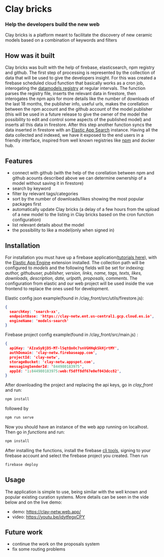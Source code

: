 # Clay bricks
### Help the developers build the new web

Clay bricks is a platform meant to facilitate the discovery of new ceramic models based on a 
combination of keywords and filters

## How was it built
Clay bricks was built with the help of firebase, elasticsearch, npm registry and github.
The first step of processing is represented by the collection of data that will be used to give the developers insight. 
For this was created a firebase scheduled cloud function that basically works as a cron job, interogating the [datamodels registry](https://github.com/ceramicstudio/datamodels/blob/main/INDEX.md) at regular intervals. The function parses the registry file, inserts the relevant data in firestore, then interogates the npm apis for more details like the number of downloads of the last 18 months, the publisher info, useful urls, makes the corellation between the npm account and the github account of the model publisher (this will be used in a future release to give the owner of the model the possibility to edit and control some aspects of the published model) and inserts all this data in firestore.
After this step another function syncs the data inserted in firestore with an [Elastic App Search](https://www.elastic.co/app-search/) instance.
Having all the data collected and indexed, we have it exposed to the end users in a friendly interface, inspired from well known registries like [npm](https://www.npmjs.com/) and docker hub.

## Features

- connect with github (with the help of the corellation between npm and github acounts described above we can determine ownership of a model without saving it in firestore)
- search by keyword
- filter by relevant tags/categories
- sort by the number of downloads/likes showing the most popular packages first
- automatically update Clay bricks (a delay of a few hours from the upload of a new model to the listing in Clay bricks based on the cron function configuration)
- list relevant details about the model
- the possibility to like a model(only when signed in)

## Installation

For installation you must have up a firebase application([tutorials here](https://firebase.google.com/docs/build)), with the [Elastic App Engine](https://www.elastic.co/guide/en/app-search/current/getting-started.html) extension installed. The collection path will be configured to _models_ and the following fields will be set for indexing: _author, githubuser, publisher, version, links, name, tags, texts, likes, downloads, description, date, urlpath, proposals, comments_. The configuration from elastic and our web project will be used inside the vue frontend to replace the ones used for development.

Elastic config json example(found in /clay_front/src/utils/firestore.js):
```json
{
  searchKey: 'search-xx',
  endpointBase: 'https://clay-netw.ent.us-central1.gcp.cloud.es.io',
  engineName: 'models-search'
}
```

Firebase project config example(found in /clay_front/src/main.js) :
```json
{
  apiKey: 'AIzaSyBjD5-MT-lSqtQoOc7snVGHHqkSkHjrtMY',
  authDomain: 'clay-netw.firebaseapp.com',
  projectId: 'clay-netw',
  storageBucket: 'clay-netw.appspot.com',
  messagingSenderId: '844980183975',
  appId: '1:844980183975:web:f5dff8df67e0ef043dcc82',
}
```

After downloading the project and replacing the api keys, go in _clay_front_ and run:

```sh
npm install
```

followed by

```sh
npm run serve
```

Now you should have an instance of the web app running on localhost.
Then go in _functions_ and run:
```sh
npm install
```
After installing the functions, install the firebase [cli tools](https://firebase.google.com/docs/cli), signing to your firebase account and select the firebase project you created. Then run
```sh
firebase deploy
```

## Usage


The application is simple to use, being similar with the well known and popular existing curation systems. More details can be seen in the vide below and on the live demo:

- demo: https://clay-netw.web.app/ 
- video: https://youtu.be/idytfegxCPY

## Future work

- continue the work on the proposals system
- fix some routing problems


[//]: # (These are reference links used in the body of this note and get stripped out when the markdown processor does its job. There is no need to format nicely because it shouldn't be seen. Thanks SO - http://stackoverflow.com/questions/4823468/store-comments-in-markdown-syntax)

   [dill]: <https://github.com/joemccann/dillinger>
   [git-repo-url]: <https://github.com/joemccann/dillinger.git>
   [john gruber]: <http://daringfireball.net>
   [df1]: <http://daringfireball.net/projects/markdown/>
   [markdown-it]: <https://github.com/markdown-it/markdown-it>
   [Ace Editor]: <http://ace.ajax.org>
   [node.js]: <http://nodejs.org>
   [Twitter Bootstrap]: <http://twitter.github.com/bootstrap/>
   [jQuery]: <http://jquery.com>
   [@tjholowaychuk]: <http://twitter.com/tjholowaychuk>
   [express]: <http://expressjs.com>
   [AngularJS]: <http://angularjs.org>
   [Gulp]: <http://gulpjs.com>

   [PlDb]: <https://github.com/joemccann/dillinger/tree/master/plugins/dropbox/README.md>
   [PlGh]: <https://github.com/joemccann/dillinger/tree/master/plugins/github/README.md>
   [PlGd]: <https://github.com/joemccann/dillinger/tree/master/plugins/googledrive/README.md>
   [PlOd]: <https://github.com/joemccann/dillinger/tree/master/plugins/onedrive/README.md>
   [PlMe]: <https://github.com/joemccann/dillinger/tree/master/plugins/medium/README.md>
   [PlGa]: <https://github.com/RahulHP/dillinger/blob/master/plugins/googleanalytics/README.md>
